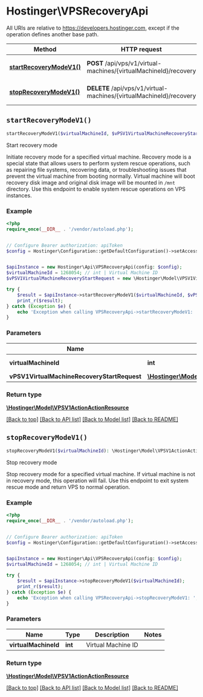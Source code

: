# Hostinger\VPSRecoveryApi

All URIs are relative to https://developers.hostinger.com, except if the operation defines another base path.

| Method | HTTP request | Description |
| ------------- | ------------- | ------------- |
| [**startRecoveryModeV1()**](VPSRecoveryApi.md#startRecoveryModeV1) | **POST** /api/vps/v1/virtual-machines/{virtualMachineId}/recovery | Start recovery mode |
| [**stopRecoveryModeV1()**](VPSRecoveryApi.md#stopRecoveryModeV1) | **DELETE** /api/vps/v1/virtual-machines/{virtualMachineId}/recovery | Stop recovery mode |


## `startRecoveryModeV1()`

```php
startRecoveryModeV1($virtualMachineId, $vPSV1VirtualMachineRecoveryStartRequest): \Hostinger\Model\VPSV1ActionActionResource
```

Start recovery mode

Initiate recovery mode for a specified virtual machine.  Recovery mode is a special state that allows users to perform system rescue operations,  such as repairing file systems, recovering data, or troubleshooting issues that prevent the virtual machine  from booting normally.   Virtual machine will boot recovery disk image and original disk image will be mounted in `/mnt` directory.  Use this endpoint to enable system rescue operations on VPS instances.

### Example

```php
<?php
require_once(__DIR__ . '/vendor/autoload.php');


// Configure Bearer authorization: apiToken
$config = Hostinger\Configuration::getDefaultConfiguration()->setAccessToken('YOUR_ACCESS_TOKEN');


$apiInstance = new Hostinger\Api\VPSRecoveryApi(config: $config);
$virtualMachineId = 1268054; // int | Virtual Machine ID
$vPSV1VirtualMachineRecoveryStartRequest = new \Hostinger\Model\VPSV1VirtualMachineRecoveryStartRequest(); // \Hostinger\Model\VPSV1VirtualMachineRecoveryStartRequest

try {
    $result = $apiInstance->startRecoveryModeV1($virtualMachineId, $vPSV1VirtualMachineRecoveryStartRequest);
    print_r($result);
} catch (Exception $e) {
    echo 'Exception when calling VPSRecoveryApi->startRecoveryModeV1: ', $e->getMessage(), PHP_EOL;
}
```

### Parameters

| Name | Type | Description  | Notes |
| ------------- | ------------- | ------------- | ------------- |
| **virtualMachineId** | **int**| Virtual Machine ID | |
| **vPSV1VirtualMachineRecoveryStartRequest** | [**\Hostinger\Model\VPSV1VirtualMachineRecoveryStartRequest**](../Model/VPSV1VirtualMachineRecoveryStartRequest.md)|  | |

### Return type

[**\Hostinger\Model\VPSV1ActionActionResource**](../Model/VPSV1ActionActionResource.md)

[[Back to top]](#) [[Back to API list]](../../README.md#endpoints)
[[Back to Model list]](../../README.md#models)
[[Back to README]](../../README.md)

## `stopRecoveryModeV1()`

```php
stopRecoveryModeV1($virtualMachineId): \Hostinger\Model\VPSV1ActionActionResource
```

Stop recovery mode

Stop recovery mode for a specified virtual machine.  If virtual machine is not in recovery mode, this operation will fail.  Use this endpoint to exit system rescue mode and return VPS to normal operation.

### Example

```php
<?php
require_once(__DIR__ . '/vendor/autoload.php');


// Configure Bearer authorization: apiToken
$config = Hostinger\Configuration::getDefaultConfiguration()->setAccessToken('YOUR_ACCESS_TOKEN');


$apiInstance = new Hostinger\Api\VPSRecoveryApi(config: $config);
$virtualMachineId = 1268054; // int | Virtual Machine ID

try {
    $result = $apiInstance->stopRecoveryModeV1($virtualMachineId);
    print_r($result);
} catch (Exception $e) {
    echo 'Exception when calling VPSRecoveryApi->stopRecoveryModeV1: ', $e->getMessage(), PHP_EOL;
}
```

### Parameters

| Name | Type | Description  | Notes |
| ------------- | ------------- | ------------- | ------------- |
| **virtualMachineId** | **int**| Virtual Machine ID | |

### Return type

[**\Hostinger\Model\VPSV1ActionActionResource**](../Model/VPSV1ActionActionResource.md)

[[Back to top]](#) [[Back to API list]](../../README.md#endpoints)
[[Back to Model list]](../../README.md#models)
[[Back to README]](../../README.md)
